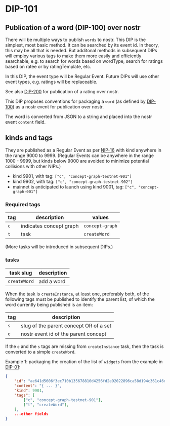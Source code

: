 DIP-101
======

Publication of a word (DIP-100) over nostr
------------------------------

There will be multiple ways to publish `words` to nostr. This DIP is the simplest, most basic method. It can be searched by its event id. In theory, this may be all that is needed. But additonal methods in subsequent DIPs will employ various tags to make them more easily and efficiently searchable, e.g. to search for words based on wordType, search for ratings based on ratee or by ratingTemplate, etc. 

In this DIP, the event type will be Regular Event. Future DIPs will use other event types, e.g. ratings will be replaceable.

See also [DIP-200](../grapevine/200.md) for publication of a rating over nostr.

This DIP proposes conventions for packaging a `word` (as defined by [DIP-100](100.md)) as a nostr event for publication over nostr.

The word is converted from JSON to a string and placed into the nostr event `content` field.

## kinds and tags

They are published as a Regular Event as per [NIP-16](https://github.com/nostr-protocol/nips/blob/master/16.md) with kind anywhere in the range 9000 to 9999. (Regular Events can be anywhere in the range 1000 - 9999, but kinds below 9000 are avoided to minimize potential collisions with other NIPs.)

- kind 9901, with tag: `["c", "concept-graph-testnet-901"]`
- kind 9902, with tag: `["c", "concept-graph-testnet-902"]`
- mainnet is anticipated to launch using kind 9001, tag: `["c", "concept-graph-001"]`

### Required tags

| tag            | description                      | values |
| ---------------- | -------------------------------- | -------|
| `c`              | indicates concept graph          | `concept-graph` |
| `t`              |  task | `createWord` |

(More tasks will be introduced in subsequent DIPs.)

### tasks

| task slug            | description                      |
| ---------------- | -------------------------------- |
| `createWord` | add a word |

When the task is `createInstance`, at least one, preferably both, of the following tags must be published to identify the parent list, of which the word currently being published is an item:

| tag            | description                      |
| ---------------- | -------------------------------- |
| `s`              | slug of the parent concept OR of a set  |
| `e`              |  nostr event id of the parent concept |

If the `e` and the `s` tags are missing from `createInstance` task, then the task is converted to a simple `createWord`.

Example 1: packaging the creation of the list of `widgets` from the example in [DIP-01](../01.md):

```json
{
    "id": "ae641d5606f3ec710b135678810d4256fd2e92022896ca58d194c361c46d81f9",
    "content": "{ ... }",
    "kind": 9901,
    "tags": [
        ["c", "concept-graph-testnet-901"],
        ["t", "createWord"],
    ],
    ...other fields
}
```



